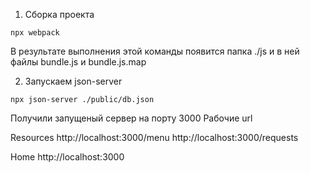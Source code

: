 1. Сборка проекта

```shell
npx webpack
```

В результате выполнения этой команды появится папка ./js и в ней файлы bundle.js и bundle.js.map

2. Запускаем json-server

```shell
npx json-server ./public/db.json
```

Получили запущеный сервер на порту 3000
Рабочие url

Resources
http://localhost:3000/menu
http://localhost:3000/requests

Home
http://localhost:3000
